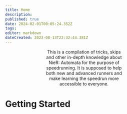 ```yaml
---
title: Home
description: 
published: true
date: 2024-02-01T00:05:24.352Z
tags: 
editor: markdown
dateCreated: 2023-08-13T22:32:44.381Z
---
```


<!--<p style="text-align:center;
          font-size:2rem;
          font-weight:bold;">Welcome to the NieR: Automata Speedrun Wiki</p>-->

<p style="text-align:center; width:50%; margin-left:25%;">This is a compilation of tricks, skips and other in-depth knowledge about NieR: Automata for the purpose of speedrunning. It is supposed to help both new and advanced runners and make learning the speedrun more accessible to everyone.</p>

<h1>Getting Started</h1>